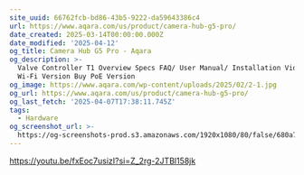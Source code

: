 ```yaml
---
site_uuid: 66762fcb-bd86-43b5-9222-da59643386c4
url: https://www.aqara.com/us/product/camera-hub-g5-pro/
date_created: 2025-03-14T00:00:00.000Z
date_modified: '2025-04-12'
og_title: Camera Hub G5 Pro - Aqara
og_description: >-
  Valve Controller T1 Overview Specs FAQ/ User Manual/ Installation Video Buy
  Wi-Fi Version Buy PoE Version
og_image: https://www.aqara.com/wp-content/uploads/2025/02/2-1.jpg
og_url: https://www.aqara.com/us/product/camera-hub-g5-pro/
og_last_fetch: '2025-04-07T17:38:11.745Z'
tags:
  - Hardware
og_screenshot_url: >-
  https://og-screenshots-prod.s3.amazonaws.com/1920x1080/80/false/680a71239d91c4ecac70a771c99d02f6232177b38fa6e1e20f067f0e6b3f61cd.jpeg
---
```































https://youtu.be/fxEoc7usizI?si=Z_2rg-2JTBl158jk